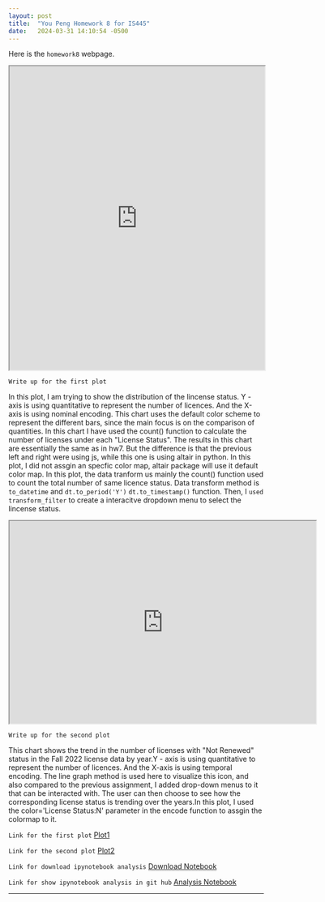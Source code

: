 ```yaml
---
layout: post
title:  "You Peng Homework 8 for IS445"
date:   2024-03-31 14:10:54 -0500
---
```

Here is the `homework8` webpage.


<iframe src="https://youpeng0630.github.io/IS445/chart1.html" width="100%" height="600"></iframe>


`Write up for the first plot`

In this plot, I am trying to show the distribution of the lincense status. Y - axis is using quantitative to represent the number of licences. And the X-axis is using nominal encoding. This chart uses the default color scheme to represent the different bars, since the main focus is on the comparison of quantities. In this chart I have used the count() function to calculate the number of licenses under each "License Status". The results in this chart are essentially the same as in hw7. But the difference is that the previous left and right were using js, while this one is using altair in python. In this plot, I did not assgin an specfic color map, altair package will use it default color map. In this plot, the data tranform us mainly the count() function used to count the total number of same licence status. Data transform method is `to_datetime` and `dt.to_period('Y')` `dt.to_timestamp()` function. Then, I `used transform_filter` to create a interacitve dropdown menu to select the lincense status.




<iframe src="https://youpeng0630.github.io/IS445/chart2.html" width="120%" height="400"></iframe>


`Write up for the second plot`

This chart shows the trend in the number of licenses with "Not Renewed" status in the Fall 2022 license data by year.Y - axis is using quantitative to represent the number of licences. And the X-axis is using temporal encoding. The line graph method is used here to visualize this icon, and also compared to the previous assignment, I added drop-down menus to it that can be interacted with. The user can then choose to see how the corresponding license status is trending over the years.In this plot, I used the color='License Status:N' parameter in the encode function to assgin the colormap to it.

`Link for the first plot`
<a href="https://youpeng0630.github.io/IS445/chart1.html" class="btn">Plot1</a>

`Link for the second plot`
<a href="https://youpeng0630.github.io/IS445/chart2.html" class="btn">Plot2</a>

`Link for download ipynotebook analysis`
<a href="https://youpeng0630.github.io/IS445/IS445_Homework8.ipynb" class="btn">Download Notebook</a>

`Link for show ipynotebook analysis in git hub`
<a href="https://github.com/YouPeng0630/IS445/blob/main/IS445_Homework8.ipynb" class="btn">Analysis Notebook</a>

[jekyll-docs]: https://jekyllrb.com/docs/home


---
